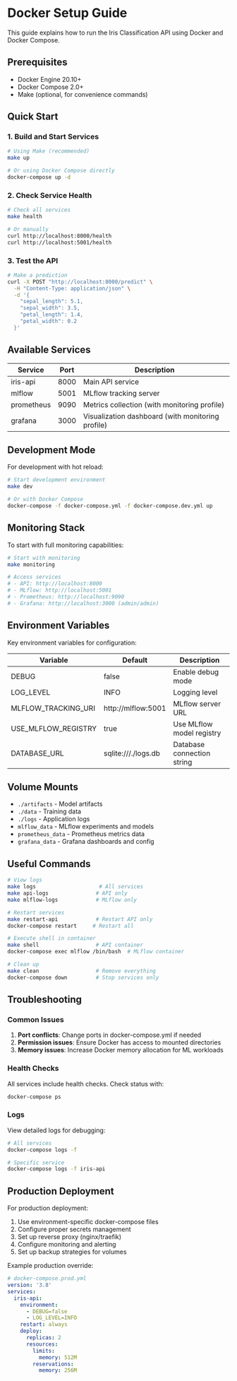 # Docker Setup Guide

This guide explains how to run the Iris Classification API using Docker and Docker Compose.

## Prerequisites

- Docker Engine 20.10+
- Docker Compose 2.0+
- Make (optional, for convenience commands)

## Quick Start

### 1. Build and Start Services

```bash
# Using Make (recommended)
make up

# Or using Docker Compose directly
docker-compose up -d
```

### 2. Check Service Health

```bash
# Check all services
make health

# Or manually
curl http://localhost:8000/health
curl http://localhost:5001/health
```

### 3. Test the API

```bash
# Make a prediction
curl -X POST "http://localhost:8000/predict" \
  -H "Content-Type: application/json" \
  -d '{
    "sepal_length": 5.1,
    "sepal_width": 3.5,
    "petal_length": 1.4,
    "petal_width": 0.2
  }'
```

## Available Services

| Service | Port | Description |
|---------|------|-------------|
| iris-api | 8000 | Main API service |
| mlflow | 5001 | MLflow tracking server |
| prometheus | 9090 | Metrics collection (with monitoring profile) |
| grafana | 3000 | Visualization dashboard (with monitoring profile) |

## Development Mode

For development with hot reload:

```bash
# Start development environment
make dev

# Or with Docker Compose
docker-compose -f docker-compose.yml -f docker-compose.dev.yml up
```

## Monitoring Stack

To start with full monitoring capabilities:

```bash
# Start with monitoring
make monitoring

# Access services
# - API: http://localhost:8000
# - MLflow: http://localhost:5001
# - Prometheus: http://localhost:9090
# - Grafana: http://localhost:3000 (admin/admin)
```

## Environment Variables

Key environment variables for configuration:

| Variable | Default | Description |
|----------|---------|-------------|
| DEBUG | false | Enable debug mode |
| LOG_LEVEL | INFO | Logging level |
| MLFLOW_TRACKING_URI | http://mlflow:5001 | MLflow server URL |
| USE_MLFLOW_REGISTRY | true | Use MLflow model registry |
| DATABASE_URL | sqlite:///./logs.db | Database connection string |

## Volume Mounts

- `./artifacts` - Model artifacts
- `./data` - Training data
- `./logs` - Application logs
- `mlflow_data` - MLflow experiments and models
- `prometheus_data` - Prometheus metrics data
- `grafana_data` - Grafana dashboards and config

## Useful Commands

```bash
# View logs
make logs                    # All services
make api-logs               # API only
make mlflow-logs            # MLflow only

# Restart services
make restart-api            # Restart API only
docker-compose restart     # Restart all

# Execute shell in container
make shell                  # API container
docker-compose exec mlflow /bin/bash  # MLflow container

# Clean up
make clean                  # Remove everything
docker-compose down         # Stop services only
```

## Troubleshooting

### Common Issues

1. **Port conflicts**: Change ports in docker-compose.yml if needed
2. **Permission issues**: Ensure Docker has access to mounted directories
3. **Memory issues**: Increase Docker memory allocation for ML workloads

### Health Checks

All services include health checks. Check status with:

```bash
docker-compose ps
```

### Logs

View detailed logs for debugging:

```bash
# All services
docker-compose logs -f

# Specific service
docker-compose logs -f iris-api
```

## Production Deployment

For production deployment:

1. Use environment-specific docker-compose files
2. Configure proper secrets management
3. Set up reverse proxy (nginx/traefik)
4. Configure monitoring and alerting
5. Set up backup strategies for volumes

Example production override:

```yaml
# docker-compose.prod.yml
version: '3.8'
services:
  iris-api:
    environment:
      - DEBUG=false
      - LOG_LEVEL=INFO
    restart: always
    deploy:
      replicas: 2
      resources:
        limits:
          memory: 512M
        reservations:
          memory: 256M
```